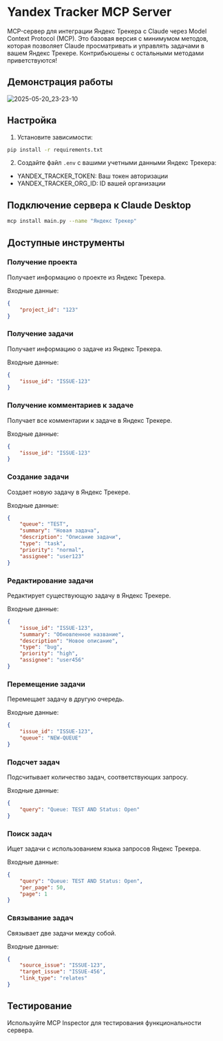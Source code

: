 # Yandex Tracker MCP Server

MCP-сервер для интеграции Яндекс Трекера с Claude через Model Context Protocol (MCP). Это базовая версия с минимумом методов, которая позволяет Claude просматривать и управлять задачами в вашем Яндекс Трекере. Контрибьюшены с остальными методами приветствуются! 

## Демонстрация работы

![2025-05-20_23-23-10](https://github.com/user-attachments/assets/9221fb3c-8298-445a-a4e4-6d39266ddea4)


## Настройка

1. Установите зависимости:
```bash
pip install -r requirements.txt
```

2. Создайте файл `.env` с вашими учетными данными Яндекс Трекера:
- YANDEX_TRACKER_TOKEN: Ваш токен авторизации
- YANDEX_TRACKER_ORG_ID: ID вашей организации

## Подключение сервера к Claude Desktop

```bash
mcp install main.py --name "Яндекс Трекер"
```

## Доступные инструменты

### Получение проекта
Получает информацию о проекте из Яндекс Трекера.

Входные данные:
```json
{
    "project_id": "123"
}
```

### Получение задачи
Получает информацию о задаче из Яндекс Трекера.

Входные данные:
```json
{
    "issue_id": "ISSUE-123"
}
```

### Получение комментариев к задаче
Получает все комментарии к задаче в Яндекс Трекере.

Входные данные:
```json
{
    "issue_id": "ISSUE-123"
}
```

### Создание задачи
Создает новую задачу в Яндекс Трекере.

Входные данные:
```json
{
    "queue": "TEST",
    "summary": "Новая задача",
    "description": "Описание задачи",
    "type": "task",
    "priority": "normal",
    "assignee": "user123"
}
```

### Редактирование задачи
Редактирует существующую задачу в Яндекс Трекере.

Входные данные:
```json
{
    "issue_id": "ISSUE-123",
    "summary": "Обновленное название",
    "description": "Новое описание",
    "type": "bug",
    "priority": "high",
    "assignee": "user456"
}
```

### Перемещение задачи
Перемещает задачу в другую очередь.

Входные данные:
```json
{
    "issue_id": "ISSUE-123",
    "queue": "NEW-QUEUE"
}
```

### Подсчет задач
Подсчитывает количество задач, соответствующих запросу.

Входные данные:
```json
{
    "query": "Queue: TEST AND Status: Open"
}
```

### Поиск задач
Ищет задачи с использованием языка запросов Яндекс Трекера.

Входные данные:
```json
{
    "query": "Queue: TEST AND Status: Open",
    "per_page": 50,
    "page": 1
}
```

### Связывание задач
Связывает две задачи между собой.

Входные данные:
```json
{
    "source_issue": "ISSUE-123",
    "target_issue": "ISSUE-456",
    "link_type": "relates"
}
```

## Тестирование

Используйте MCP Inspector для тестирования функциональности сервера. 
